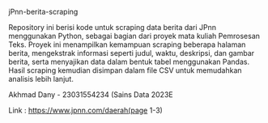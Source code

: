 jPnn-berita-scraping



Repository ini berisi kode untuk scraping data berita dari JPnn menggunakan Python, sebagai bagian dari proyek mata kuliah Pemrosesan Teks. Proyek ini menampilkan kemampuan scraping beberapa halaman berita, mengekstrak informasi seperti judul, waktu, deskripsi, dan gambar berita, serta menyajikan data dalam bentuk tabel menggunakan Pandas. Hasil scraping kemudian disimpan dalam file CSV untuk memudahkan analisis lebih lanjut.


Akhmad Dany - 23031554234 (Sains Data 2023E


Link : https://www.jpnn.com/daerah(page 1-3)

